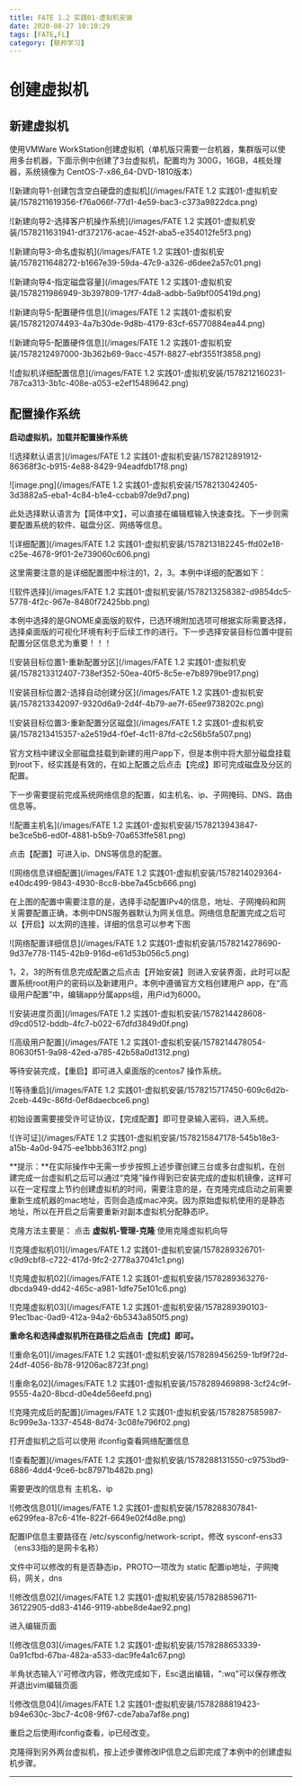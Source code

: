 ```yaml
---
title: FATE 1.2 实践01-虚拟机安装
date: 2020-08-27 10:10:29
tags: [FATE,FL]
category: [联邦学习]
---
```


# 创建虚拟机

## 新建虚拟机

使用VMWare WorkStation创建虚拟机（单机版只需要一台机器，集群版可以使用多台机器，下面示例中创建了3台虚拟机，配置均为 300G，16GB，4核处理器，系统镜像为 CentOS-7-x86_64-DVD-1810版本）

![新建向导1-创建包含空白硬盘的虚拟机](/images/FATE 1.2 实践01-虚拟机安装/1578211619356-f76a066f-77d1-4e59-bac3-c373a9822dca.png)

![新建向导2-选择客户机操作系统](/images/FATE 1.2 实践01-虚拟机安装/1578211631941-df372176-acae-452f-aba5-e354012fe5f3.png)

![新建向导3-命名虚拟机](/images/FATE 1.2 实践01-虚拟机安装/1578211648272-b1667e39-59da-47c9-a326-d6dee2a57c01.png)

![新建向导4-指定磁盘容量](/images/FATE 1.2 实践01-虚拟机安装/1578211986949-3b397809-17f7-4da8-adbb-5a9bf005419d.png)                         

![新建向导5-配置硬件信息](/images/FATE 1.2 实践01-虚拟机安装/1578212074493-4a7b30de-9d8b-4179-83cf-65770884ea44.png)

![新建向导5-配置硬件信息](/images/FATE 1.2 实践01-虚拟机安装/1578212497000-3b362b69-9acc-457f-8827-ebf3551f3858.png)

![虚拟机详细配置信息](/images/FATE 1.2 实践01-虚拟机安装/1578212160231-787ca313-3b1c-408e-a053-e2ef15489642.png)                                       


## 配置操作系统

**启动虚拟机，加载并配置操作系统**



![选择默认语言](/images/FATE 1.2 实践01-虚拟机安装/1578212891912-86368f3c-b915-4e88-8429-94eadfdb17f8.png)     

  ![image.png](/images/FATE 1.2 实践01-虚拟机安装/1578213042405-3d3882a5-eba1-4c84-b1e4-ccbab97de9d7.png)


此处选择默认语言为【简体中文】，可以直接在编辑框输入快速查找。下一步则需要配置系统的软件、磁盘分区、网络等信息。


![详细配置](/images/FATE 1.2 实践01-虚拟机安装/1578213182245-ffd02e18-c25e-4678-9f01-2e739060c606.png)


这里需要注意的是详细配置图中标注的1，2，3。本例中详细的配置如下：

![软件选择](/images/FATE 1.2 实践01-虚拟机安装/1578213258382-d9854dc5-5778-4f2c-967e-8480f72425bb.png)



本例中选择的是GNOME桌面版的软件，已选环境附加选项可根据实际需要选择，选择桌面版的可视化环境有利于后续工作的进行。下一步选择安装目标位置中提前配置分区信息尤为重要！！！



![安装目标位置1-重新配置分区](/images/FATE 1.2 实践01-虚拟机安装/1578213312407-738ef352-50ea-40f5-8c5e-e7b8979be917.png)


![安装目标位置2-选择自动创建分区](/images/FATE 1.2 实践01-虚拟机安装/1578213342097-9320d6a9-2d4f-4b79-ae7f-65ee9738202c.png)


![安装目标位置3-重新配置分区磁盘](/images/FATE 1.2 实践01-虚拟机安装/1578213415357-a2e519d4-f0ef-4c11-87fd-c2c56b5fa507.png)


官方文档中建议全部磁盘挂载到新建的用户app下，但是本例中将大部分磁盘挂载到root下，经实践是有效的，在如上配置之后点击【完成】即可完成磁盘及分区的配置。

下一步需要提前完成系统网络信息的配置，如主机名、ip、子网掩码、DNS、路由信息等。


![配置主机名](/images/FATE 1.2 实践01-虚拟机安装/1578213943847-be3ce5b6-ed0f-4881-b5b9-70a653ffe581.png)


点击【配置】可进入ip、DNS等信息的配置。

![网络信息详细配置](/images/FATE 1.2 实践01-虚拟机安装/1578214029364-e40dc499-9843-4930-8cc8-bbe7a45cb666.png)


在上图的配置中需要注意的是，选择手动配置IPv4的信息，地址、子网掩码和网关需要配置正确，本例中DNS服务器默认为网关信息。网络信息配置完成之后可以【开启】以太网的连接，详细的信息可以参考下图

![网络配置详细信息](/images/FATE 1.2 实践01-虚拟机安装/1578214278690-9d37e778-1145-42b9-916d-e61d53b056c5.png)



1，2，3的所有信息完成配置之后点击【开始安装】则进入安装界面，此时可以配置系统root用户的密码以及新建用户。本例中遵循官方文档创建用户 app，在“高级用户配置”中，编辑app分属apps组，用户id为6000。



![安装进度页面](/images/FATE 1.2 实践01-虚拟机安装/1578214428608-d9cd0512-bddb-4fc7-b022-67dfd3849d0f.png)


![高级用户配置](/images/FATE 1.2 实践01-虚拟机安装/1578214478054-80630f51-9a98-42ed-a785-42b58a0d1312.png)


等待安装完成，【重启】即可进入桌面版的centos7 操作系统。



![等待重启](/images/FATE 1.2 实践01-虚拟机安装/1578215717450-609c6d2b-2ceb-449c-86fd-0ef8daecbce6.png)



初始设置需要接受许可证协议，【完成配置】即可登录输入密码，进入系统。


![许可证](/images/FATE 1.2 实践01-虚拟机安装/1578215847178-545b18e3-a15b-4a0d-9475-ee1bbb3631f2.png)



**提示：**在实际操作中无需一步步按照上述步骤创建三台或多台虚拟机，在创建完成一台虚拟机之后可以通过“克隆”操作得到已安装完成的虚拟机镜像，这样可以在一定程度上节约创建虚拟机的时间，需要注意的是，在克隆完成启动之前需要重新生成机器的mac地址，否则会造成mac冲突。因为原始虚拟机使用的是静态地址，所以在开启之后需要重新对副本虚拟机分配静态IP。

克隆方法主要是： 点击 **虚拟机-管理-克隆**  使用克隆虚拟机向导

![克隆虚拟机01](/images/FATE 1.2 实践01-虚拟机安装/1578289326701-c9d9cbf8-c722-417d-9fc2-2778a37041c1.png)

![克隆虚拟机02](/images/FATE 1.2 实践01-虚拟机安装/1578289363276-dbcda949-dd42-465c-a981-1dfe75e101c6.png)

![克隆虚拟机03](/images/FATE 1.2 实践01-虚拟机安装/1578289390103-91ec1bac-0ad9-412a-94a2-6b5343a850f5.png)



**重命名和选择虚拟机所在路径之后点击【完成】即可。**

![重命名01](/images/FATE 1.2 实践01-虚拟机安装/1578289456259-1bf9f72d-24df-4056-8b78-91206ac8723f.png)

![重命名02](/images/FATE 1.2 实践01-虚拟机安装/1578289469898-3cf24c9f-9555-4a20-8bcd-d0e4de56eefd.png)

![克隆完成后的配置](/images/FATE 1.2 实践01-虚拟机安装/1578287585987-8c999e3a-1337-4548-8d74-3c08fe796f02.png)



打开虚拟机之后可以使用  ifconfig查看网络配置信息

![查看配置](/images/FATE 1.2 实践01-虚拟机安装/1578288131550-c9753bd9-6886-4dd4-9ce6-bc87971b482b.png)



需要更改的信息有 主机名、ip

![修改信息01](/images/FATE 1.2 实践01-虚拟机安装/1578288307841-e6299fea-87c6-41fe-822f-6649e02f4d8e.png)



配置IP信息主要路径在 /etc/sysconfig/network-script，修改 sysconf-ens33 （ens33指的是网卡名称）

文件中可以修改的有是否静态ip，PROTO一项改为 static  配置ip地址，子网掩码，网关，dns

![修改信息02](/images/FATE 1.2 实践01-虚拟机安装/1578288596711-36122905-dd83-4146-9119-abbe8de4ae92.png)



进入编辑页面

![修改信息03](/images/FATE 1.2 实践01-虚拟机安装/1578288653339-0a91cfbd-67ba-482a-a533-dac9fe4a1c67.png)



半角状态输入'i'可修改内容，修改完成如下，Esc退出编辑，":wq"可以保存修改并退出vim编辑页面

![修改信息04](/images/FATE 1.2 实践01-虚拟机安装/1578288819423-b94e630c-3bc7-4c08-9f67-cde7aba7af8e.png)



重启之后使用ifconfig查看，ip已经改变。

克隆得到另外两台虚拟机，按上述步骤修改IP信息之后即完成了本例中的创建虚拟机步骤。

------